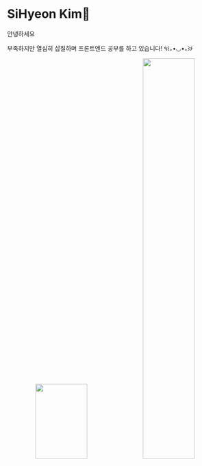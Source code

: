 
<h1 >SiHyeon Kim🐯</h1>
안녕하세요  

부족하지만 열심히 삽질하며 프론트엔드 공부를 하고 있습니다! ٩꒰｡•◡•｡꒱۶

<p align="center" >
  <img style="height:175px" src="https://github-readme-stats.vercel.app/api/top-langs/?username=sihyonn&layout=compact&theme=onedark" width="49%"  />
  <img src="https://github-readme-stats.vercel.app/api?username=sihyonn&show_icons=true&theme=radical" width="49%" >  
</p>
